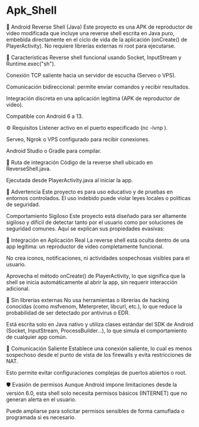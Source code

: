 # Apk_Shell
📱 Android Reverse Shell (Java) Este proyecto es una APK de reproductor de video modificada que incluye una reverse shell escrita en Java puro, embebida directamente en el ciclo de vida de la aplicación (onCreate() de PlayerActivity). No requiere librerías externas ni root para ejecutarse.

🔧 Características
Reverse shell funcional usando Socket, InputStream y Runtime.exec("sh").

Conexión TCP saliente hacia un servidor de escucha (Serveo o VPS).

Comunicación bidireccional: permite enviar comandos y recibir resultados.

Integración discreta en una aplicación legítima (APK de reproductor de video).

Compatible con Android 6 a 13.

⚙️ Requisitos
Listener activo en el puerto especificado (nc -lvnp <puerto>).

Serveo, Ngrok o VPS configurado para recibir conexiones.

Android Studio o Gradle para compilar.

📁 Ruta de integración
Código de la reverse shell ubicado en ReverseShell.java.

Ejecutada desde PlayerActivity.java al iniciar la app.

🚨 Advertencia
Este proyecto es para uso educativo y de pruebas en entornos controlados. El uso indebido puede violar leyes locales o políticas de seguridad.



Comportamiento Sigiloso
Este proyecto está diseñado para ser altamente sigiloso y difícil de detectar tanto por el usuario como por soluciones de seguridad comunes. Aquí se explican sus propiedades evasivas:

🧬 Integración en Aplicación Real
La reverse shell está oculta dentro de una app legítima: un reproductor de video completamente funcional.

No crea iconos, notificaciones, ni actividades sospechosas visibles para el usuario.

Aprovecha el método onCreate() de PlayerActivity, lo que significa que la shell se inicia automáticamente al abrir la app, sin requerir interacción adicional.

🚫 Sin librerías externas
No usa herramientas o librerías de hacking conocidas (como msfvenom, Meterpreter, libcurl, etc.), lo que reduce la probabilidad de ser detectado por antivirus o EDR.

Está escrita solo en Java nativo y utiliza clases estándar del SDK de Android (Socket, InputStream, ProcessBuilder...), lo que simula el comportamiento de cualquier app común.

🔌 Comunicación Saliente
Establece una conexión saliente, lo cual es menos sospechoso desde el punto de vista de los firewalls y evita restricciones de NAT.

Esto permite evitar configuraciones complejas de puertos abiertos o root.

🛡️ Evasión de permisos
Aunque Android impone limitaciones desde la versión 6.0, esta shell solo necesita permisos básicos (INTERNET) que no generan alerta en el usuario.

Puede ampliarse para solicitar permisos sensibles de forma camuflada o programada si es necesario.
